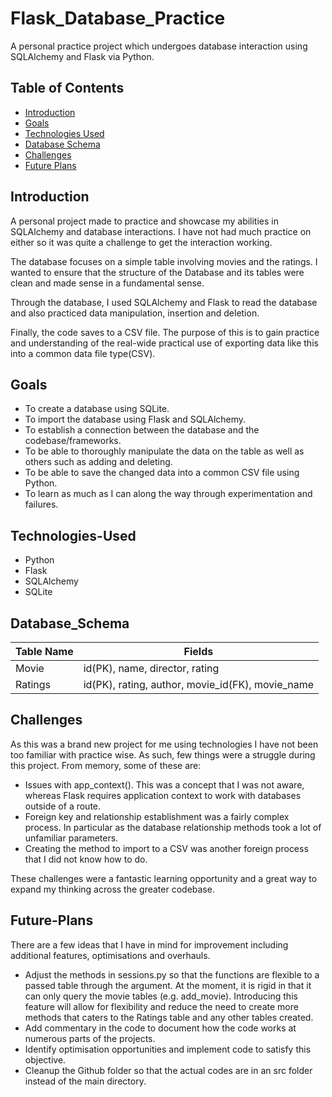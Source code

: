 # Flask_Database_Practice

A personal practice project which undergoes database interaction using SQLAlchemy and Flask via Python.

## Table of Contents

- [Introduction](#introduction)
- [Goals](#goals)
- [Technologies Used](#technologies-used)
- [Database Schema](#database_schema)
- [Challenges](#challenges)
- [Future Plans](#future-plans)

## Introduction

A personal project made to practice and showcase my abilities in SQLAlchemy and database interactions. I have not had much practice on either so it was quite a challenge to get the interaction working. 

The database focuses on a simple table involving movies and the ratings. I wanted to ensure that the structure of the Database and its tables were clean and made sense in a fundamental sense.

Through the database, I used SQLAlchemy and Flask to read the database and also practiced data manipulation, insertion and deletion. 

Finally, the code saves to a CSV file. The purpose of this is to gain practice and understanding of the real-wide practical use of exporting data like this into a common data file type(CSV).

## Goals

- To create a database using SQLite.
- To import the database using Flask and SQLAlchemy.
- To establish a connection between the database and the codebase/frameworks.
- To be able to thoroughly manipulate the data on the table as well as others such as adding and deleting.
- To be able to save the changed data into a common CSV file using Python.
- To learn as much as I can along the way through experimentation and failures.
 
## Technologies-Used

- Python
- Flask
- SQLAlchemy
- SQLite

## Database_Schema

|  Table Name | Fields |
| ------------------ | ------------------ |
| Movie | id(PK), name, director, rating |
| Ratings | id(PK), rating, author, movie_id(FK), movie_name


## Challenges

As this was a brand new project for me using technologies I have not been too familiar with practice wise. As such, few things were a struggle during this project. From memory, some of these are:

- Issues with app_context(). This was a concept that I was not aware, whereas Flask requires application context to work with databases outside of a route. 
- Foreign key and relationship establishment was a fairly complex process. In particular as the database relationship methods took a lot of unfamiliar parameters. 
- Creating the method to import to a CSV was another foreign process that I did not know how to do.

These challenges were a fantastic learning opportunity and a great way to expand my thinking across the greater codebase. 

## Future-Plans

There are a few ideas that I have in mind for improvement including additional features, optimisations and overhauls. 

- Adjust the methods in sessions.py so that the functions are flexible to a passed table through the argument. At the moment, it is rigid in that it can only query the movie tables (e.g. add_movie). Introducing this feature will allow for flexibility and reduce the need to create more methods that caters to the Ratings table and any other tables created.
- Add commentary in the code to document how the code works at numerous parts of the projects.
- Identify optimisation opportunities and implement code to satisfy this objective.
- Cleanup the Github folder so that the actual codes are in an src folder instead of the main directory.
